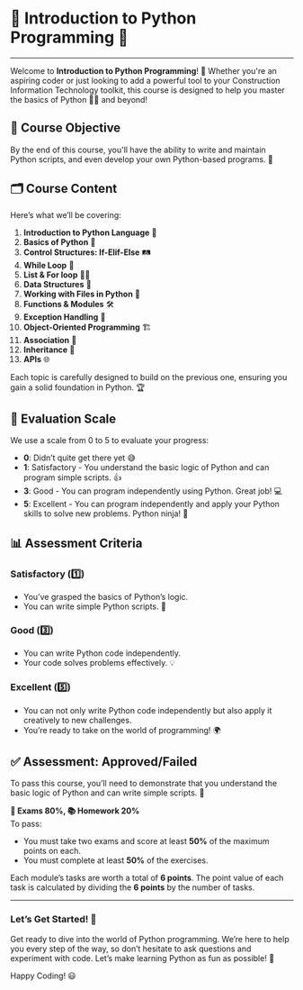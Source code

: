 
# 🐍 Introduction to Python Programming 📐

---

Welcome to **Introduction to Python Programming**! 🎉 Whether you're an aspiring coder or just looking to add a powerful tool to your Construction Information Technology toolkit, this course is designed to help you master the basics of Python 🧑‍💻 and beyond!

## 🎯 Course Objective

By the end of this course, you'll have the ability to write and maintain Python scripts, and even develop your own Python-based programs. 🚀

## 🗂 Course Content

Here’s what we’ll be covering:

1. **Introduction to Python Language** 🐍
2. **Basics of Python** 🧠
3. **Control Structures: If-Elif-Else** 🛤
4. **While Loop** 🔄
5. **List & For loop** 📜🔁
6. **Data Structures** 🧩
7. **Working with Files in Python** 📁
8. **Functions & Modules** 🛠
9. **Exception Handling** 🛑
10. **Object-Oriented Programming** 🏗
11. **Association** 🤝
12. **Inheritance** 🧬
13. **APIs** 🌐

Each topic is carefully designed to build on the previous one, ensuring you gain a solid foundation in Python. 🏆

## 📝 Evaluation Scale

We use a scale from 0 to 5 to evaluate your progress:

- **0**: Didn’t quite get there yet 😅
- **1**: Satisfactory - You understand the basic logic of Python and can program simple scripts. 👍
- **3**: Good - You can program independently using Python. Great job! 💻
- **5**: Excellent - You can program independently and apply your Python skills to solve new problems. Python ninja! 🥷

## 📊 Assessment Criteria

### Satisfactory (1️⃣)
- You’ve grasped the basics of Python’s logic.
- You can write simple Python scripts. 📝

### Good (3️⃣)
- You can write Python code independently.
- Your code solves problems effectively. 💡

### Excellent (5️⃣)
- You can not only write Python code independently but also apply it creatively to new challenges.
- You’re ready to take on the world of programming! 🌍

## ✅ Assessment: Approved/Failed

To pass this course, you’ll need to demonstrate that you understand the basic logic of Python and can write simple scripts. 🚦

**📝 Exams 80%, 📚 Homework 20%**  
To pass:
- You must take two exams and score at least **50%** of the maximum points on each.
- You must complete at least **50%** of the exercises.

Each module’s tasks are worth a total of **6 points**. 
The point value of each task is calculated by dividing the **6 points** by the number of tasks.

---

### Let’s Get Started! 🚀

Get ready to dive into the world of Python programming. We’re here to help you every step of the way, so don’t hesitate to ask questions and experiment with code. Let’s make learning Python as fun as possible! 🎈

Happy Coding! 😃
